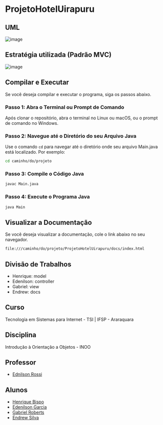 # ProjetoHotelUirapuru

## UML
![image](https://github.com/edenilsonjunior/ProjetoHotelUirapuru/assets/85528622/c83deb19-8a9c-4634-bb8b-730bc7243393)

## Estratégia utilizada (Padrão MVC)
![image](https://github.com/edenilsonjunior/ProjetoHotelUirapuru/assets/110670578/e9ec5f4c-e31c-4ef6-9eaa-0db9a5dd1301)

## Compilar e Executar

Se você deseja compilar e executar o programa, siga os passos abaixo.

### Passo 1: Abra o Terminal ou Prompt de Comando

Após clonar o repositório, abra o terminal no Linux ou macOS, ou o prompt de comando no Windows.

### Passo 2: Navegue até o Diretório do seu Arquivo Java

Use o comando `cd` para navegar até o diretório onde seu arquivo Main.java está localizado. Por exemplo:

```bash
cd caminho/do/projeto
```

### Passo 3: Compile o Código Java

```bash
javac Main.java
```

### Passo 4: Execute o Programa Java

```bash
java Main
```

## Visualizar a Documentação

Se você deseja visualizar a documentação, cole o link abaixo no seu navegador.

```bash
file:///caminho/do/projeto/ProjetoHotelUirapuru/docs/index.html
```
## Divisão de Trabalhos

- Henrique: model
- Edenilson: controller
- Gabriel: view
- Endrew: docs

## Curso

Tecnologia em Sistemas para Internet - TSI | IFSP - Araraquara

## Disciplina

Introdução à Orientação a Objetos - INOO

## Professor

- [Ednilson Rossi](https://github.com/ednilsonrossi)

## Alunos 

- [Henrique Bispo](https://github.com/RICKBISPO)
- [Edenilson Garcia](https://github.com/edenilsonjunior)
- [Gabriel Roberts](https://github.com/roberttiss)
- [Endrew Silva](https://github.com/EndrewGomess)
